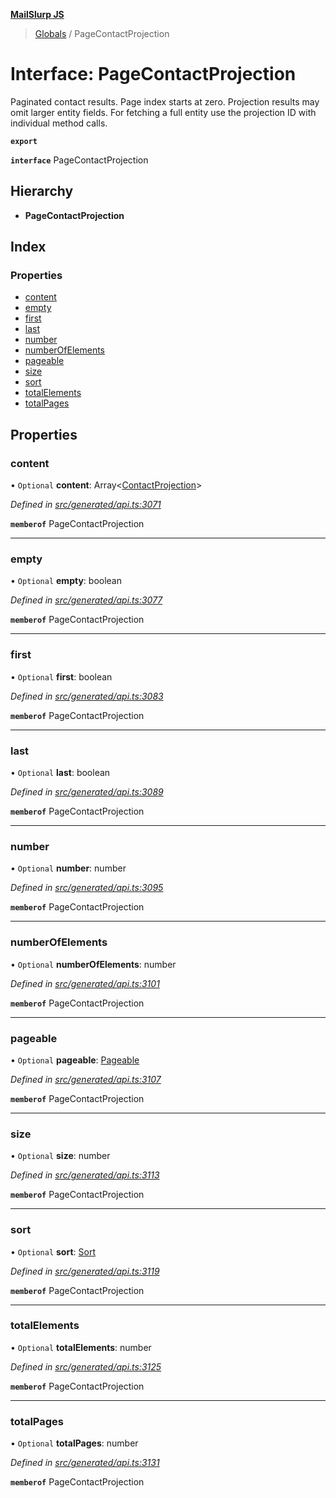 **[MailSlurp JS](../README.md)**

> [Globals](../README.md) / PageContactProjection

# Interface: PageContactProjection

Paginated contact results. Page index starts at zero. Projection results may omit larger entity fields. For fetching a full entity use the projection ID with individual method calls.

**`export`** 

**`interface`** PageContactProjection

## Hierarchy

* **PageContactProjection**

## Index

### Properties

* [content](pagecontactprojection.md#content)
* [empty](pagecontactprojection.md#empty)
* [first](pagecontactprojection.md#first)
* [last](pagecontactprojection.md#last)
* [number](pagecontactprojection.md#number)
* [numberOfElements](pagecontactprojection.md#numberofelements)
* [pageable](pagecontactprojection.md#pageable)
* [size](pagecontactprojection.md#size)
* [sort](pagecontactprojection.md#sort)
* [totalElements](pagecontactprojection.md#totalelements)
* [totalPages](pagecontactprojection.md#totalpages)

## Properties

### content

• `Optional` **content**: Array\<[ContactProjection](contactprojection.md)>

*Defined in [src/generated/api.ts:3071](https://github.com/mailslurp/mailslurp-client/blob/b27590b/src/generated/api.ts#L3071)*

**`memberof`** PageContactProjection

___

### empty

• `Optional` **empty**: boolean

*Defined in [src/generated/api.ts:3077](https://github.com/mailslurp/mailslurp-client/blob/b27590b/src/generated/api.ts#L3077)*

**`memberof`** PageContactProjection

___

### first

• `Optional` **first**: boolean

*Defined in [src/generated/api.ts:3083](https://github.com/mailslurp/mailslurp-client/blob/b27590b/src/generated/api.ts#L3083)*

**`memberof`** PageContactProjection

___

### last

• `Optional` **last**: boolean

*Defined in [src/generated/api.ts:3089](https://github.com/mailslurp/mailslurp-client/blob/b27590b/src/generated/api.ts#L3089)*

**`memberof`** PageContactProjection

___

### number

• `Optional` **number**: number

*Defined in [src/generated/api.ts:3095](https://github.com/mailslurp/mailslurp-client/blob/b27590b/src/generated/api.ts#L3095)*

**`memberof`** PageContactProjection

___

### numberOfElements

• `Optional` **numberOfElements**: number

*Defined in [src/generated/api.ts:3101](https://github.com/mailslurp/mailslurp-client/blob/b27590b/src/generated/api.ts#L3101)*

**`memberof`** PageContactProjection

___

### pageable

• `Optional` **pageable**: [Pageable](pageable.md)

*Defined in [src/generated/api.ts:3107](https://github.com/mailslurp/mailslurp-client/blob/b27590b/src/generated/api.ts#L3107)*

**`memberof`** PageContactProjection

___

### size

• `Optional` **size**: number

*Defined in [src/generated/api.ts:3113](https://github.com/mailslurp/mailslurp-client/blob/b27590b/src/generated/api.ts#L3113)*

**`memberof`** PageContactProjection

___

### sort

• `Optional` **sort**: [Sort](sort.md)

*Defined in [src/generated/api.ts:3119](https://github.com/mailslurp/mailslurp-client/blob/b27590b/src/generated/api.ts#L3119)*

**`memberof`** PageContactProjection

___

### totalElements

• `Optional` **totalElements**: number

*Defined in [src/generated/api.ts:3125](https://github.com/mailslurp/mailslurp-client/blob/b27590b/src/generated/api.ts#L3125)*

**`memberof`** PageContactProjection

___

### totalPages

• `Optional` **totalPages**: number

*Defined in [src/generated/api.ts:3131](https://github.com/mailslurp/mailslurp-client/blob/b27590b/src/generated/api.ts#L3131)*

**`memberof`** PageContactProjection
